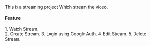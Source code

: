 This is a streaming project Which stream the video.

<h4>Feature</h4>
1. Watch Stream.<br>
2. Create Stream.
3. Login using Google Auth.
4. Edit Stream.
5. Delete Stream.
